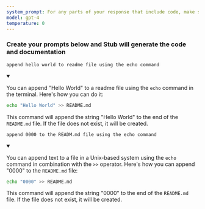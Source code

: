 ```yaml
---
system_prompt: For any parts of your response that include code, make sure to include the filename along with the backtick and the code snippets. For any environment variables, use stubuser and stubpassword as the login. For any commands, auto confirm any prompts on stdin. 
model: gpt-4
temperature: 0
---
```




### Create your prompts below and Stub will generate the code and documentation


```stub
append hello world to readme file using the echo command
```

<details open id="ce809e43e17ff50d7fb0368f2466a936">
<summary></summary>

You can append "Hello World" to a readme file using the `echo` command in the terminal. Here's how you can do it:

```bash
echo "Hello World" >> README.md
```

This command will append the string "Hello World" to the end of the `README.md` file. If the file does not exist, it will be created.
</details>





























```stub
append 0000 to the READM.md file using the echo command
```

<details open id="3d7b1a7a257178cf2d10a8ad4c671a24">
<summary></summary>

You can append text to a file in a Unix-based system using the `echo` command in combination with the `>>` operator. Here's how you can append "0000" to the `README.md` file:

```bash
echo "0000" >> README.md
```

This command will append the string "0000" to the end of the `README.md` file. If the file does not exist, it will be created.
</details>

